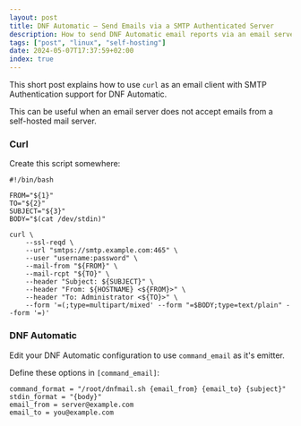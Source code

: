 ```yaml
---
layout: post
title: DNF Automatic – Send Emails via a SMTP Authenticated Server
description: How to send DNF Automatic email reports via an email server that requires SMTP authentication.
tags: ["post", "linux", "self-hosting"]
date: 2024-05-07T17:37:59+02:00
index: true
---
```


This short post explains how to use `curl` as an email client with SMTP Authentication support for DNF Automatic.

This can be useful when an email server does not accept emails from a self-hosted mail server.

### Curl

Create this script somewhere:

```
#!/bin/bash

FROM="${1}"
TO="${2}"
SUBJECT="${3}"
BODY="$(cat /dev/stdin)"

curl \
    --ssl-reqd \
    --url "smtps://smtp.example.com:465" \
    --user "username:password" \
    --mail-from "${FROM}" \
    --mail-rcpt "${TO}" \
    --header "Subject: ${SUBJECT}" \
    --header "From: ${HOSTNAME} <${FROM}>" \
    --header "To: Administrator <${TO}>" \
    --form '=(;type=multipart/mixed' --form "=$BODY;type=text/plain" --form '=)'
```

### DNF Automatic

Edit your DNF Automatic configuration to use `command_email` as it's emitter.

Define these options in `[command_email]`:

```
command_format = "/root/dnfmail.sh {email_from} {email_to} {subject}"
stdin_format = "{body}"
email_from = server@example.com
email_to = you@example.com
```

